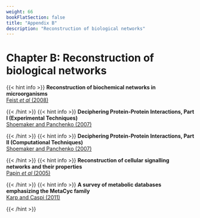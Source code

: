 ```yaml
---
weight: 66
bookFlatSection: false
title: "Appendix B"
description: "Reconstruction of biological networks"
---
```


# Chapter B: Reconstruction of biological networks

{{< hint info >}}
**Reconstruction of biochemical networks in microorganisms**   
[Feist _et al_ (2008)](http://doi.org/)


{{< /hint >}}
{{< hint info >}}
**Deciphering Protein-Protein Interactions, Part I (Experimental Techniques)**   
[Shoemaker and Panchenko (2007)](http://doi.org/)


{{< /hint >}}
{{< hint info >}}
**Deciphering Protein-Protein Interactions, Part II (Computational Techniques)**   
[Shoemaker and Panchenko (2007)](http://doi.org/)


{{< /hint >}}
{{< hint info >}}
**Reconstruction of cellular signalling networks and their properties**   
[Papin _et al_ (2005)](http://doi.org/)


{{< /hint >}}
{{< hint info >}}
**A survey of metabolic databases emphasizing the MetaCyc family**   
[Karp and Caspi (2011)](http://doi.org/)


{{< /hint >}}
